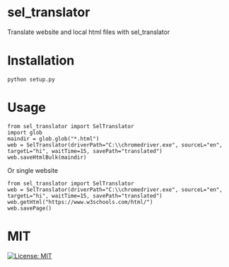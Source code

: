 # sel_translator
Translate website and local html files with sel_translator

# Installation
```
python setup.py
```

# Usage
```
from sel_translator import SelTranslator
import glob
maindir = glob.glob("*.html")
web = SelTranslator(driverPath="C:\\chromedriver.exe", sourceL="en", targetL="hi", waitTime=15, savePath="translated")
web.saveHtmlBulk(maindir)
```
Or single website
```
from sel_translator import SelTranslator
web = SelTranslator(driverPath="C:\\chromedriver.exe", sourceL="en", targetL="hi", waitTime=15, savePath="translated")
web.getHtml("https://www.w3schools.com/html/")
web.savePage()
```
# MIT
[![License: MIT](https://img.shields.io/badge/License-MIT-yellow.svg)](https://opensource.org/licenses/MIT)
